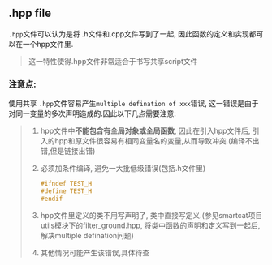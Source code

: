 ## .hpp file

`.hpp`文件可以认为是将 .h文件和.cpp文件写到了一起, 因此函数的定义和实现都可以在一个hpp文件里.

> 这一特性使得.hpp文件非常适合于书写共享script文件

### 注意点:

使用共享 `.hpp`文件容易产生`multiple defination of xxx`错误, 这一错误是由于对同一变量的多次声明造成的.因此以下几点需要注意:

> 1. hpp文件中**不能包含有全局对象或全局函数**, 因此在引入hpp文件后, 引入的hpp和原文件很容易有相同变量名的变量,从而导致冲突.(编译不出错,但是链接出错)
>
> 2. 必须加条件编译, 避免一大批低级错误(包括.h文件里)   
>
>    ```c++
>    #ifndef TEST_H
>    #define TEST_H
>    #endif
>    ```
>
> 3. hpp文件里定义的类不用写声明了, 类中直接写定义.(参见smartcat项目utils模块下的filter_ground.hpp, 将类中函数的声明和定义写到一起后, 解决multiple defination问题)
>
> 4. 其他情况可能产生该错误,具体待查

